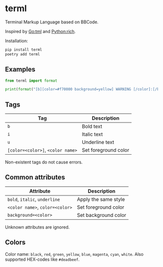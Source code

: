 # terml

Terminal Markup Language based on BBCode.

Inspired by [Go:tml](https://github.com/liamg/tml) and [Python:rich](https://github.com/Textualize/rich).

Installation:

```bash
pip install terml
poetry add terml
```

## Examples

```python
from terml import format

print(format("[b][color=#f70000 background=yellow] WARNING [/color]:[/b] [magenta]Life leads to [i blue underline]Death[/i].[/magenta]"))
```

## Tags

| Tag | Description |
| --- | --- |
| `b` | Bold text |
| `i` | Italic text |
| `u` | Underline text |
| `[color=<color>]`, `<color name>` | Set foreground color |

Non-existent tags do not cause errors.

## Common attributes

| Attribute | Description |
| -- | -- |
| `bold`, `italic`, `underline` | Apply the same style |
| `<color name>`, `color=<color>` | Set foreground color |
| `background=<color>` | Set background color |

Unknown attributes are ignored.

## Colors

Color name: `black`, `red`, `green`, `yellow`, `blue`, `magenta`, `cyan`, `white`. Also supported HEX-codes like `#deadbeef`.
